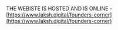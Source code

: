 THE WEBISTE IS HOSTED AND IS ONLINE - [https://www.laksh.digital/founders-corner](https://www.laksh.digital/founders-corner)
